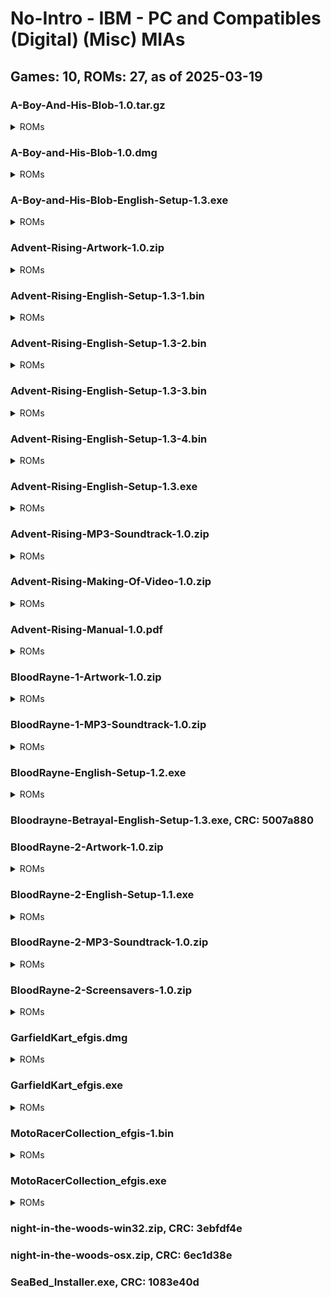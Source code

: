# No-Intro - IBM - PC and Compatibles (Digital) (Misc) MIAs
## Games: 10, ROMs: 27, as of 2025-03-19

### A-Boy-And-His-Blob-1.0.tar.gz
<details>
<summary>ROMs</summary>

- A-Boy-And-His-Blob-1.0.tar.gz, CRC: deb7f09a
</details>

### A-Boy-and-His-Blob-1.0.dmg
<details>
<summary>ROMs</summary>

- A-Boy-and-His-Blob-1.0.dmg, CRC: 0f2428cb
</details>

### A-Boy-and-His-Blob-English-Setup-1.3.exe
<details>
<summary>ROMs</summary>

- A-Boy-and-His-Blob-English-Setup-1.3.exe, CRC: 464ce62f
</details>

### Advent-Rising-Artwork-1.0.zip
<details>
<summary>ROMs</summary>

- Advent-Rising-Artwork-1.0.zip, CRC: 18431946
</details>

### Advent-Rising-English-Setup-1.3-1.bin
<details>
<summary>ROMs</summary>

- Advent-Rising-English-Setup-1.3-1.bin, CRC: c603e987
</details>

### Advent-Rising-English-Setup-1.3-2.bin
<details>
<summary>ROMs</summary>

- Advent-Rising-English-Setup-1.3-2.bin, CRC: 339044e2
</details>

### Advent-Rising-English-Setup-1.3-3.bin
<details>
<summary>ROMs</summary>

- Advent-Rising-English-Setup-1.3-3.bin, CRC: a9d90c21
</details>

### Advent-Rising-English-Setup-1.3-4.bin
<details>
<summary>ROMs</summary>

- Advent-Rising-English-Setup-1.3-4.bin, CRC: c6a7d224
</details>

### Advent-Rising-English-Setup-1.3.exe
<details>
<summary>ROMs</summary>

- Advent-Rising-English-Setup-1.3.exe, CRC: 3363d81d
</details>

### Advent-Rising-MP3-Soundtrack-1.0.zip
<details>
<summary>ROMs</summary>

- Advent-Rising-MP3-Soundtrack-1.0.zip, CRC: d74726d4
</details>

### Advent-Rising-Making-Of-Video-1.0.zip
<details>
<summary>ROMs</summary>

- Advent-Rising-Making-Of-Video-1.0.zip, CRC: 9a4bb801
</details>

### Advent-Rising-Manual-1.0.pdf
<details>
<summary>ROMs</summary>

- Advent-Rising-Manual-1.0.pdf, CRC: 83a0b6f0
</details>

### BloodRayne-1-Artwork-1.0.zip
<details>
<summary>ROMs</summary>

- BloodRayne-1-Artwork-1.0.zip, CRC: 20dd787d
</details>

### BloodRayne-1-MP3-Soundtrack-1.0.zip
<details>
<summary>ROMs</summary>

- BloodRayne-1-MP3-Soundtrack-1.0.zip, CRC: 60f6dbbe
</details>

### BloodRayne-English-Setup-1.2.exe
<details>
<summary>ROMs</summary>

- BloodRayne-English-Setup-1.2.exe, CRC: dbf09c31
</details>

### Bloodrayne-Betrayal-English-Setup-1.3.exe, CRC: 5007a880
### BloodRayne-2-Artwork-1.0.zip
<details>
<summary>ROMs</summary>

- BloodRayne-2-Artwork-1.0.zip, CRC: b110fcda
</details>

### BloodRayne-2-English-Setup-1.1.exe
<details>
<summary>ROMs</summary>

- BloodRayne-2-English-Setup-1.1.exe, CRC: 75c244e8
</details>

### BloodRayne-2-MP3-Soundtrack-1.0.zip
<details>
<summary>ROMs</summary>

- BloodRayne-2-MP3-Soundtrack-1.0.zip, CRC: 68be7972
</details>

### BloodRayne-2-Screensavers-1.0.zip
<details>
<summary>ROMs</summary>

- BloodRayne-2-Screensavers-1.0.zip, CRC: 8971021c
</details>

### GarfieldKart_efgis.dmg
<details>
<summary>ROMs</summary>

- GarfieldKart_efgis.dmg, CRC: 613b5445
</details>

### GarfieldKart_efgis.exe
<details>
<summary>ROMs</summary>

- GarfieldKart_efgis.exe, CRC: 0d40f370
</details>

### MotoRacerCollection_efgis-1.bin
<details>
<summary>ROMs</summary>

- MotoRacerCollection_efgis-1.bin, CRC: 71dda594
</details>

### MotoRacerCollection_efgis.exe
<details>
<summary>ROMs</summary>

- MotoRacerCollection_efgis.exe, CRC: 8870e84c
</details>

### night-in-the-woods-win32.zip, CRC: 3ebfdf4e
### night-in-the-woods-osx.zip, CRC: 6ec1d38e
### SeaBed_Installer.exe, CRC: 1083e40d
